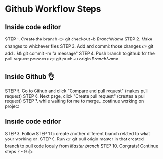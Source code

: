 # Github Workflow Steps

## Inside code editor
STEP 1. Create the branch :point_right: git checkout -b *BranchName*
STEP 2. Make changes to whichever files
STEP 3. Add and commit those changes  :point_right: git add . && git commit -m "a message"
STEP 4. Push branch to github for the pull request porocess :point_right: git push -u origin *BranchName*

## Inside Github :ok_hand:
STEP 5. Go to Github and click "Compare and pull request" (makes pull request)
STEP 6. Next page, click "Create pull request" (creates a pull request)
STEP 7. while waiting for me to merge...continue working on project

## Inside code editor
STEP 8. Follow STEP 1 to create another different branch related to what your working on.
STEP 9. Run :point_right: git pull origin master in that created branch to pull code locally from *Master branch*
STEP 10. Congrats! Continue steps 2 - 9 :thumbsup:


